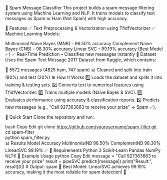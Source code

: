 📩 Spam Message Classifier
This project builds a spam message filtering system using Machine Learning and NLP. It trains models to classify text messages as Spam or Ham (Not Spam) with high accuracy.

🚀 Features
✅ Text Preprocessing & Vectorization using TfidfVectorizer
✅ Machine Learning Models:

Multinomial Naïve Bayes (MNB) – 96.50% accuracy
Complement Naïve Bayes (CNB) – 98.30% accuracy
Linear SVC – 99.19% accuracy (Best Model ✅)
✅ Real-Time Prediction – Classifies new messages instantly
📂 Dataset
Uses the Spam Text Message 2017 Dataset from Kaggle, which contains:

📩 5572 messages (4825 ham, 747 spam)
📊 Cleaned and split into train (80%) and test (20%)
⚙️ How It Works
1️⃣ Loads the dataset and splits it into training & testing sets.
2️⃣ Converts text to numerical features using TfidfVectorizer.
3️⃣ Trains multiple models (Naïve Bayes & SVC).
4️⃣ Evaluates performance using accuracy & classification reports.
5️⃣ Predicts new messages (e.g., "Call 927363663 to receive your prize" → Spam ✅).

📌 Quick Start
Clone the repository and run:

bash
Copy
Edit
git clone https://github.com/yourusername/spam-filter.git  
cd spam-filter  
python spam_filter.py  
📊 Results
Model	Accuracy
MultinomialNB	96.50%
ComplementNB	98.30%
LinearSVC	99.19% ✅
🔧 Requirements
Python 3
Scikit-Learn
Pandas
NumPy
NLTK
🎯 Example Usage
python
Copy
Edit
message = "Call 927363663 to receive your prize"
result = pipeSVC.predict([message])
print("Result:", result[0])  # Output: spam
📌 Best Model: LinearSVC achieves 99.19% accuracy, making it the most reliable for spam detection! 🚀

